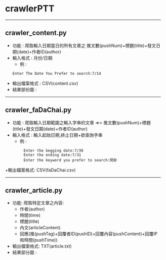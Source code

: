# crawlerPTT
---
## crawler_content.py

+ 功能 : 爬取輸入日期當日的所有文章之 推文數(pushNum)+標題(title)+發文日期(date)+作者ID(author)
+ 輸入格式 : 月份/日期
  + 例 :
  ```
  Enter The Date You Prefer to search:7/14
  ```
+ 輸出檔案格式 : CSV(content.csv)
+ 結果部份圖 :

---
## crawler_faDaChai.py

+ 功能 : 爬取輸入日期範圍之輸入字串的文章 =>> 推文數(pushNum)+標題(title)+發文日期(date)+作者ID(author)
+ 輸入格式 : 輸入起始日期,終止日期+欲查詢字串
  + 例 :
  ```
       Enter the begging date:7/30
       Enter the ending date:7/31
       Enter the keyword you prefer to search:問卦
  ```
+輸出檔案格式: CSV(faDaChai.csv)

---
## crawler_article.py

+ 功能: 爬取特定文章之內容:
  + 作者(author)
  + 時間(time)
  + 標題(title)
  + 內文(articleContent)
  + 回應(推(pushTag)+回覆者ID(pushID)+回覆內容(pushContent)+回覆IP和時間(pushTime))
+ 輸出檔案格式: TXT(article.txt)
+ 結果部分圖 : 
                             
